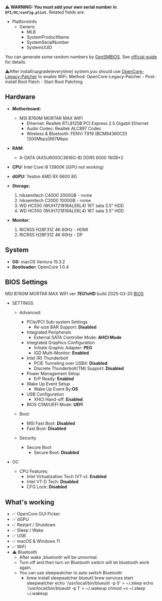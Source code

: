 ⚠️ **WARNING: You must add your own serial number in `EFI/OC/config.plist`.** Related fields are:
 - PlatformInfo 
   - Generic 
     - MLB 
     - SystemProductName
     - SystemSerialNumber
     - SystemUUID

You can generate some random numbers by [GenSMBIOS](https://github.com/corpnewt/GenSMBIOS). See [official guide](https://dortania.github.io/OpenCore-Install-Guide/config.plist/comet-lake.html#platforminfo) for details.


⚠️After install/upgrade(everytime) system.you should use [OpenCore-Legacy-Patcher](https://github.com/dortania/OpenCore-Legacy-Patcher/releases) to enable WiFi.
Method:
OpenCore-Legacy-Patcher - Post-install Root Patch - Start Root Patching

## Hardware

- **Motherboard:** 
  - MSI B760M MORTAR MAX WIFI
    - Ethernet: Realtek RTL8125B PCI Express 2.5 Gigabit Ethernet
    - Audio Codec: Realtek ALC897 Codec
    - Wireless & Bluetooth: FENVi T919 (BCM94360CD) 1300Mbps|867Mbps
- **RAM:** 
  - A-DATA (AX5U6000C3616G-B) DDR5 6000 16GB*2
- **CPU:** Intel Core i9 13900K (iGPU not working)
- **dGPU:** Yeston AMD RX 6600 8G
- **Storage:** 
  1. hiksemitech C4000 2000GB - nvme
  1. hiksemitech C2000 1000GB - nvme
  1. WD HC550 (WUH721816ALE6L4) 16T sata 3.5" HDD
  1. WD HC550 (WUH721816ALE6L4) 16T sata 3.5" HDD

 - **Monitor**:
   1. RICRSS H28F31Z 4K 60Hz - HDMI   
   1. RICRSS H28F31Z 4K 60Hz - DP


## System

- **OS:** macOS Ventura 15.3.2
- **Bootloader:** OpenCore 1.0.4

## BIOS Settings

MSI B760M MORTAR MAX WIFI ver **7E01vHD** build 2025-03-20 [BIOS](https://www.msi.com/Motherboard/MAG-B760M-MORTAR-MAX-WIFI/support)

- SETTINGS 
  - Advanced:
    - PCIe/PCI Sub-system Settings 
      - Re-size BAR Support: **Disabled**
    - Integrated Peripherals 
      - External SATA Controller Mode: **AHCI Mode**
    - Integrated Graphics Configuration
      - Initiate Graphic Adapter: **PEG**
      - IGD Multi-Monitor: **Enabled**
    - Intel (R) Thunderbolt
      - PCIE Tunneling over USB4: **Disabled**
      - Discrete Thunderbolt(TM) Support: **Disabled**
    - Power Management Setup
      - ErP Ready: **Enabled**
    - Wake Up Event Setup
      - Wake Up Event By:**OS**
    - USB Configuration 
      - XHCI Hand-off: **Enabled**
    - BIOS CSM/UEFI Mode: **UEFI**
  - Boot:
    - MSI Fast Boot: **Disabled**
    - Fast Boot: **Disabled**

  - Security 
    - Secure Boot 
      - Secure Boot: **Disabled**

- OC 
  - CPU Features:
    - Intel Virtualization Tech (VT-x): **Enabled**
    - Intel VT-D Tech: **Disabled**
    - CFG Lock: **Disabled**



## What's working

- ✅ OpenCore GUI Picker
- ✅ dGPU
- ✅ Restart / Shutdown
- ✅ Sleep / Wake
- ✅ USB
- ✅ macOS & Windows 11
- ✅ WiFi 
- ⚠️ Bluetooth
  -  After wake ,bluetooth will be unnormal. 
  -  Turn off and then turn on Bluetooth switch will let bluetooth work again.
  -  You can use sleepwatcher to auto switch Bluetooth
      -  brew install sleepwatcher blueutil
         brew services start sleepwatcher
         echo '/usr/local/bin/blueutil -p 0' > ~/.sleep
         echo '/usr/local/bin/blueutil -p 1' > ~/.wakeup
         chmod +x ~/.sleep ~/.wakeup


